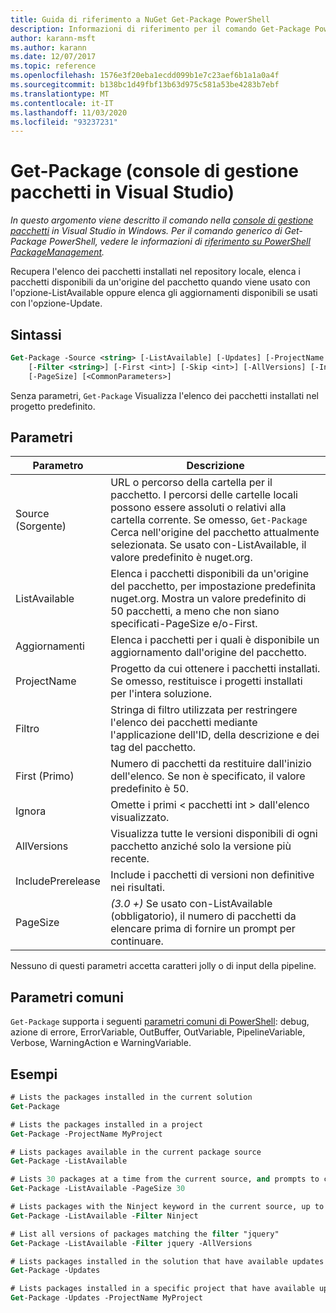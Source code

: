 ```yaml
---
title: Guida di riferimento a NuGet Get-Package PowerShell
description: Informazioni di riferimento per il comando Get-Package PowerShell nella console di gestione pacchetti NuGet in Visual Studio.
author: karann-msft
ms.author: karann
ms.date: 12/07/2017
ms.topic: reference
ms.openlocfilehash: 1576e3f20eba1ecdd099b1e7c23aef6b1a1a0a4f
ms.sourcegitcommit: b138bc1d49fbf13b63d975c581a53be4283b7ebf
ms.translationtype: MT
ms.contentlocale: it-IT
ms.lasthandoff: 11/03/2020
ms.locfileid: "93237231"
---
```

# <a name="get-package-package-manager-console-in-visual-studio"></a>Get-Package (console di gestione pacchetti in Visual Studio)

*In questo argomento viene descritto il comando nella [console di gestione pacchetti](../../consume-packages/install-use-packages-powershell.md) in Visual Studio in Windows. Per il comando generico di Get-Package PowerShell, vedere le informazioni di [riferimento su PowerShell PackageManagement](/powershell/module/packagemanagement/?view=powershell-6).*

Recupera l'elenco dei pacchetti installati nel repository locale, elenca i pacchetti disponibili da un'origine del pacchetto quando viene usato con l'opzione-ListAvailable oppure elenca gli aggiornamenti disponibili se usati con l'opzione-Update.

## <a name="syntax"></a>Sintassi

```ps
Get-Package -Source <string> [-ListAvailable] [-Updates] [-ProjectName <string>]
    [-Filter <string>] [-First <int>] [-Skip <int>] [-AllVersions] [-IncludePrerelease]
    [-PageSize] [<CommonParameters>]
```

Senza parametri, `Get-Package` Visualizza l'elenco dei pacchetti installati nel progetto predefinito.

## <a name="parameters"></a>Parametri

| Parametro | Descrizione |
| --- | --- |
| Source (Sorgente) | URL o percorso della cartella per il pacchetto. I percorsi delle cartelle locali possono essere assoluti o relativi alla cartella corrente. Se omesso, `Get-Package` Cerca nell'origine del pacchetto attualmente selezionata. Se usato con-ListAvailable, il valore predefinito è nuget.org. |
| ListAvailable | Elenca i pacchetti disponibili da un'origine del pacchetto, per impostazione predefinita nuget.org. Mostra un valore predefinito di 50 pacchetti, a meno che non siano specificati-PageSize e/o-First. |
| Aggiornamenti | Elenca i pacchetti per i quali è disponibile un aggiornamento dall'origine del pacchetto. |
| ProjectName | Progetto da cui ottenere i pacchetti installati. Se omesso, restituisce i progetti installati per l'intera soluzione. |
| Filtro | Stringa di filtro utilizzata per restringere l'elenco dei pacchetti mediante l'applicazione dell'ID, della descrizione e dei tag del pacchetto. |
| First (Primo) | Numero di pacchetti da restituire dall'inizio dell'elenco. Se non è specificato, il valore predefinito è 50. |
| Ignora | Omette i primi &lt; pacchetti int &gt; dall'elenco visualizzato.  |
| AllVersions | Visualizza tutte le versioni disponibili di ogni pacchetto anziché solo la versione più recente. |
| IncludePrerelease | Include i pacchetti di versioni non definitive nei risultati. |
| PageSize | *(3.0 +)* Se usato con-ListAvailable (obbligatorio), il numero di pacchetti da elencare prima di fornire un prompt per continuare. |

Nessuno di questi parametri accetta caratteri jolly o di input della pipeline.

## <a name="common-parameters"></a>Parametri comuni

`Get-Package` supporta i seguenti [parametri comuni di PowerShell](/powershell/module/microsoft.powershell.core/about/about_commonparameters): debug, azione di errore, ErrorVariable, OutBuffer, OutVariable, PipelineVariable, Verbose, WarningAction e WarningVariable.

## <a name="examples"></a>Esempi

```ps
# Lists the packages installed in the current solution
Get-Package

# Lists the packages installed in a project
Get-Package -ProjectName MyProject

# Lists packages available in the current package source
Get-Package -ListAvailable

# Lists 30 packages at a time from the current source, and prompts to continue if more are available
Get-Package -ListAvailable -PageSize 30

# Lists packages with the Ninject keyword in the current source, up to 50
Get-Package -ListAvailable -Filter Ninject

# List all versions of packages matching the filter "jquery"
Get-Package -ListAvailable -Filter jquery -AllVersions

# Lists packages installed in the solution that have available updates
Get-Package -Updates

# Lists packages installed in a specific project that have available updates
Get-Package -Updates -ProjectName MyProject
```